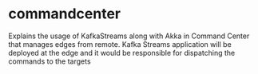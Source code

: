 # commandcenter
Explains the usage of KafkaStreams along with Akka in Command Center that manages edges from remote.
Kafka Streams application will be deployed at the edge and it would be responsible for dispatching the commands to the targets
